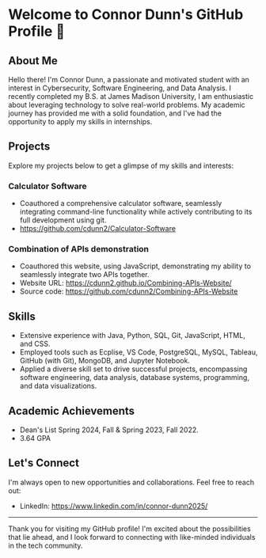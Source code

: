 # Welcome to Connor Dunn's GitHub Profile 👋

## About Me
Hello there! I'm Connor Dunn, a passionate and motivated student with an interest in Cybersecurity, Software Engineering, and Data Analysis. I recently completed my B.S. at James Madison University, I am enthusiastic about leveraging technology to solve real-world problems. My academic journey has provided me with a solid foundation, and I've had the opportunity to apply my skills in internships.

## Projects
Explore my projects below to get a glimpse of my skills and interests:

### Calculator Software
- Coauthored a comprehensive calculator software, seamlessly integrating command-line functionality while actively contributing to its full development using git.
- https://github.com/cdunn2/Calculator-Software 

### Combination of APIs demonstration
- Coauthored this website, using JavaScript, demonstrating my ability to seamlessly integrate two APIs together.
- Website URL: https://cdunn2.github.io/Combining-APIs-Website/ 
- Source code: https://github.com/cdunn2/Combining-APIs-Website

## Skills
- Extensive experience with Java, Python, SQL, Git, JavaScript, HTML, and CSS.
- Employed tools such as Ecplise, VS Code, PostgreSQL, MySQL, Tableau, GitHub (with Git), MongoDB, and Jupyter Notebook.
- Applied a diverse skill set to drive successful projects, encompassing software engineering, data analysis, database systems, programming, and data visualizations. 

## Academic Achievements
- Dean's List Spring 2024, Fall & Spring 2023, Fall 2022. 
- 3.64 GPA

## Let's Connect
I'm always open to new opportunities and collaborations. Feel free to reach out:

- LinkedIn: https://www.linkedin.com/in/connor-dunn2025/
---

Thank you for visiting my GitHub profile! I'm excited about the possibilities that lie ahead, and I look forward to connecting with like-minded individuals in the tech community.
